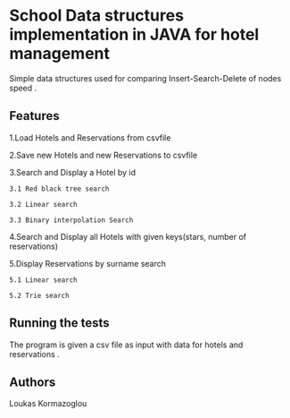 # School Data structures implementation in JAVA for hotel management

Simple data structures used for comparing Insert-Search-Delete of nodes speed . 

## Features 
1.Load Hotels and Reservations from csvfile

2.Save new Hotels and new Reservations to csvfile

3.Search and Display a Hotel by id 

	3.1 Red black tree search
  
	3.2 Linear search
  
	3.3 Binary interpolation Search
  
4.Search and Display all Hotels with given keys(stars, number of reservations)

5.Display Reservations by surname search

	5.1 Linear search
  
	5.2 Trie search

## Running the tests

The program is given a csv file as input with data for hotels and reservations .


## Authors

Loukas Kormazoglou
